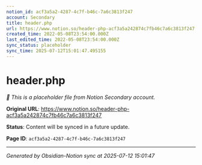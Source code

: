 ```yaml
---
notion_id: acf3a5a2-4287-4c7f-b46c-7a6c3813f247
account: Secondary
title: header.php
url: https://www.notion.so/header-php-acf3a5a242874c7fb46c7a6c3813f247
created_time: 2022-05-08T23:54:00.000Z
last_edited_time: 2022-05-08T23:54:00.000Z
sync_status: placeholder
sync_time: 2025-07-12T15:01:47.495155
---
```


# header.php

*🔄 This is a placeholder file from Notion Secondary account.*

**Original URL**: https://www.notion.so/header-php-acf3a5a242874c7fb46c7a6c3813f247

**Status**: Content will be synced in a future update.

**Page ID**: `acf3a5a2-4287-4c7f-b46c-7a6c3813f247`

---

*Generated by Obsidian-Notion sync at 2025-07-12 15:01:47*
